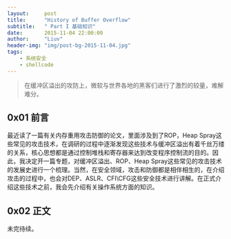 ```yaml
---
layout:     post
title:      "History of Buffer Overflow"
subtitle:   " Part I 基础知识"
date:       2015-11-04 22:00:00
author:     "Liuv"
header-img: "img/post-bg-2015-11-04.jpg"
tags:
    - 系统安全
    - shellcode
---
```


>  在缓冲区溢出的攻防上，微软与世界各地的黑客们进行了激烈的较量，难解难分。

## 0x01 前言
最近读了一篇有关内存重用攻击防御的论文，里面涉及到了ROP，Heap Spray这些常见的攻击技术，在调研的过程中逐渐发现这些技术与缓冲区溢出有着千丝万缕的关系，核心思想都是通过控制堆栈和寄存器来达到改变程序控制流的目的。因此，我决定开一篇专题，对缓冲区溢出、ROP、Heap Spray这些常见的攻击技术的发展史进行一个梳理。当然，在安全领域，攻击和防御都是相伴相生的，在介绍攻击的过程中，也会对DEP、ASLR、CFI\CFG这些安全技术进行讲解。在正式介绍这些技术之前，我会先介绍有关操作系统方面的知识。

## 0x02 正文
未完待续。










